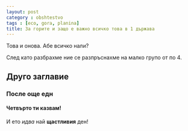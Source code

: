 ```yaml
---
layout: post
category : obshtestvo
tags : [eco, gora, planina]
title: За горите и защо е важно всичко това в 1 държава
---
```


Това и онова. Абе всичко нали?

След като разбрахме ние се разпръснахме на малко групо от по 4.

## Друго заглавие

### После още едн

#### Четвърто ти казвам!

И ето *идва* най **щастливия** ден!